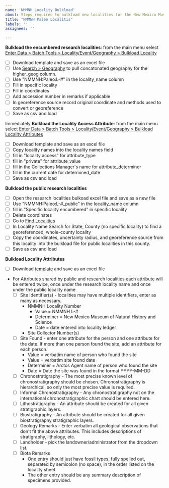 ```yaml
---
name: 'NMMNH Locality Bulkload'
about: Steps required to bulkload new localities for the New Mexico Museum of Natural History and Science Paleontology Collection. Best used for a sequential group of localities with similar data.
title: "NMMNH Paleo Localitis"
labels: ''
assignees: ''

---
```


**Bulkload the encumbered research localities**: from the main menu select [Enter Data > Batch Tools > Locality/Event/Geography > Bulkload Locality](https://arctos.database.museum/tools/bulkloadLocality.cfm)
   - [ ] Download template and save as an excel file
   - [ ] Use [Search > Geography](https://arctos.database.museum/place.cfm?sch=geog) to pull concatonated geography for the higher_geog column.
   - [ ] Use "NMMNH:Paleo:L-#" in the locality_name column
   - [ ] Fill in specific locality
   - [ ] Fill in coordinates
   - [ ] Add accession number in remarks if applicable
   - [ ] In georeference source record original coordinate and methods used to convert or georeference
   - [ ] Save as csv and load

Immediately **Bulkload the Locality Access Attribute**: from the main menu select [Enter Data > Batch Tools > Locality/Event/Geography > Bulkload Locality Attributes](https://arctos.database.museum/tools/bulkloadLocalityAttributes.cfm)
   - [ ] Download template and save as an excel file
   - [ ] Copy locality names into the locality names field
   - [ ] fill in "locality access" for attribute_type
   - [ ] fill in "private" for attribute_value
   - [ ] fill in the Collections Manager's name for attribute_determiner
   - [ ] fill in the current date for determined_date
   - [ ] Save as csv and load

**Bulkload the public research localities**
   - [ ] Open the research localities bulkoad excel file and save as a new file
   - [ ] Use "NMMNH:Paleo:L-#_public" in the locality_name column
   - [ ] fill in "Specific locality encumbered" in specific locality
   - [ ] Delete coordinates
   - [ ] Go to [Find Localities](https://arctos.database.museum/place.cfm?sch=locality)
   - [ ] In Locality Name Search for State, County (no specific locality) to find a georeferenced, whole-county locality
   - [ ] Copy the coordinates, uncertainty radius, and georeference source from this locality into the bulkload file for public localities in this county.
   - [ ] Save as csv and load

**Bulkload Locality Attributes**
   - [ ] Download [template](https://arctos.database.museum/tools/bulkloadLocalityAttributes.cfm?action=ld) and save as an excel file
   - For Attributes shared by public and research localities each attribute will be entered twice, once under the research locality name and once under the public locality name
     - [ ] Site Identifier(s) - localities may have multiple identifiers, enter as many as necessary.
        - NMMNH Locality Number
          - Value = NMMNH L-#
          - Determiner = New Mexico Museum of Natural History and Science
          - Date = date entered into locality ledger
        - Site Collector Number(s)
     - [ ] Site Found - enter one attribute for the person and one attribute for the date. If more than one person found the site, add an attribute for each person. 
        - Value = verbatim name of person who found the site
        - Value = verbatim site found date
        - Determiner = Arctos Agent name of person who found the site
        - Date = Date the site was found in the format YYYY-MM-DD 
     - [ ] Chronostratigraphy - The most precise known level of chronostratigraphy should be chosen. Chronostratigraphy is hierarchical, so only the most precise value is required.
     - [ ] Informal Chronostratigraphy - Any chronostratigraphy not on the international chronostratigraphic chart should be entered here. 
     - [ ] Lithostratigraphy - An attribute should be created for all given stratigraphic layers.
     - [ ] Biostratigraphy - An attribute should be created for all given biostratigraphy stratigraphic layers.
     - [ ] Geology Remarks - Enter verbatim all geological observations that don't fit the above attributes. This includes descriptions of stratigraphy, lithology, etc.
     - [ ] Landholder - pick the landowner/administrator from the dropdown list.
     - [ ] Biota Remarks
       - One entry should just have fossil types, fully spelled out, separated by semicolon (no space), in the order listed on the locality sheet.
       - The other entry should be any summary description of specimens provided.
